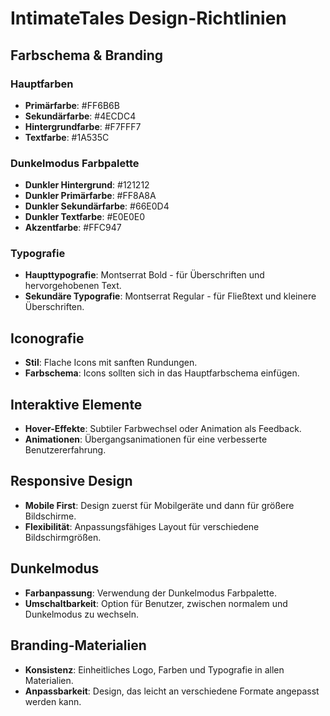 # IntimateTales Design-Richtlinien

## Farbschema & Branding

### Hauptfarben
- **Primärfarbe**: #FF6B6B
- **Sekundärfarbe**: #4ECDC4
- **Hintergrundfarbe**: #F7FFF7
- **Textfarbe**: #1A535C

### Dunkelmodus Farbpalette
- **Dunkler Hintergrund**: #121212
- **Dunkler Primärfarbe**: #FF8A8A
- **Dunkler Sekundärfarbe**: #66E0D4
- **Dunkler Textfarbe**: #E0E0E0
- **Akzentfarbe**: #FFC947

### Typografie
- **Haupttypografie**: Montserrat Bold - für Überschriften und hervorgehobenen Text.
- **Sekundäre Typografie**: Montserrat Regular - für Fließtext und kleinere Überschriften.

## Iconografie

- **Stil**: Flache Icons mit sanften Rundungen.
- **Farbschema**: Icons sollten sich in das Hauptfarbschema einfügen.

## Interaktive Elemente

- **Hover-Effekte**: Subtiler Farbwechsel oder Animation als Feedback.
- **Animationen**: Übergangsanimationen für eine verbesserte Benutzererfahrung.

## Responsive Design

- **Mobile First**: Design zuerst für Mobilgeräte und dann für größere Bildschirme.
- **Flexibilität**: Anpassungsfähiges Layout für verschiedene Bildschirmgrößen.

## Dunkelmodus

- **Farbanpassung**: Verwendung der Dunkelmodus Farbpalette.
- **Umschaltbarkeit**: Option für Benutzer, zwischen normalem und Dunkelmodus zu wechseln.

## Branding-Materialien

- **Konsistenz**: Einheitliches Logo, Farben und Typografie in allen Materialien.
- **Anpassbarkeit**: Design, das leicht an verschiedene Formate angepasst werden kann.

